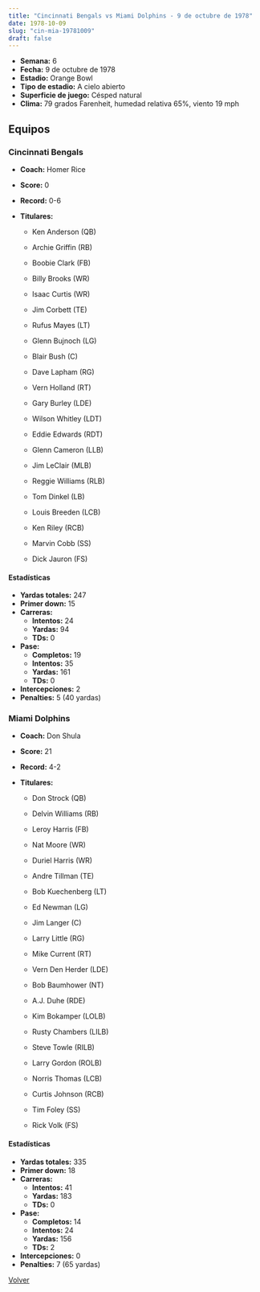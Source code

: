 ```yaml
---
title: "Cincinnati Bengals vs Miami Dolphins - 9 de octubre de 1978"
date: 1978-10-09
slug: "cin-mia-19781009"
draft: false
---
```


- **Semana:** 6
- **Fecha:** 9 de octubre de 1978
- **Estadio:** Orange Bowl
- **Tipo de estadio:** A cielo abierto
- **Superficie de juego:** Césped natural
- **Clima:** 79 grados Farenheit, humedad relativa 65%, viento 19 mph

## Equipos


### Cincinnati Bengals
* **Coach:** Homer Rice
* **Score:** 0
* **Record:** 0-6
* **Titulares:** 

  * Ken Anderson (QB) 

  * Archie Griffin (RB) 

  * Boobie Clark (FB) 

  * Billy Brooks (WR) 

  * Isaac Curtis (WR) 

  * Jim Corbett (TE) 

  * Rufus Mayes (LT) 

  * Glenn Bujnoch (LG) 

  * Blair Bush (C) 

  * Dave Lapham (RG) 

  * Vern Holland (RT) 

  * Gary Burley (LDE) 

  * Wilson Whitley (LDT) 

  * Eddie Edwards (RDT) 

  * Glenn Cameron (LLB) 

  * Jim LeClair (MLB) 

  * Reggie Williams (RLB) 

  * Tom Dinkel (LB) 

  * Louis Breeden (LCB) 

  * Ken Riley (RCB) 

  * Marvin Cobb (SS) 

  * Dick Jauron (FS) 

#### Estadísticas
* **Yardas totales:** 247
* **Primer down:** 15
* **Carreras:**
  * **Intentos:** 24
  * **Yardas:** 94
  * **TDs:** 0
* **Pase:**
  * **Completos:** 19
  * **Intentos:** 35
  * **Yardas:** 161
  * **TDs:** 0
* **Intercepciones:** 2
* **Penalties:** 5 (40 yardas)

### Miami Dolphins
* **Coach:** Don Shula
* **Score:** 21
* **Record:** 4-2
* **Titulares:** 

  * Don Strock (QB) 

  * Delvin Williams (RB) 

  * Leroy Harris (FB) 

  * Nat Moore (WR) 

  * Duriel Harris (WR) 

  * Andre Tillman (TE) 

  * Bob Kuechenberg (LT) 

  * Ed Newman (LG) 

  * Jim Langer (C) 

  * Larry Little (RG) 

  * Mike Current (RT) 

  * Vern Den Herder (LDE) 

  * Bob Baumhower (NT) 

  * A.J. Duhe (RDE) 

  * Kim Bokamper (LOLB) 

  * Rusty Chambers (LILB) 

  * Steve Towle (RILB) 

  * Larry Gordon (ROLB) 

  * Norris Thomas (LCB) 

  * Curtis Johnson (RCB) 

  * Tim Foley (SS) 

  * Rick Volk (FS) 

#### Estadísticas
* **Yardas totales:** 335
* **Primer down:** 18
* **Carreras:**
  * **Intentos:** 41
  * **Yardas:** 183
  * **TDs:** 0
* **Pase:**
  * **Completos:** 14
  * **Intentos:** 24
  * **Yardas:** 156
  * **TDs:** 2
* **Intercepciones:** 0
* **Penalties:** 7 (65 yardas)


[Volver](/historia/1978)
